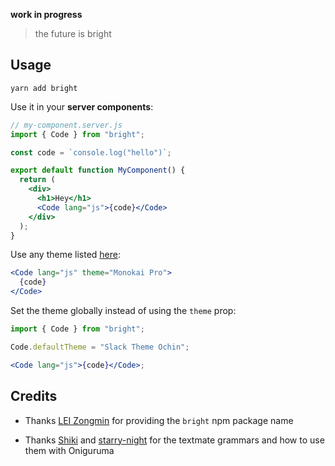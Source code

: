 **work in progress**

> the future is bright

## Usage

```
yarn add bright
```

Use it in your **server components**:

```jsx
// my-component.server.js
import { Code } from "bright";

const code = `console.log("hello")`;

export default function MyComponent() {
  return (
    <div>
      <h1>Hey</h1>
      <Code lang="js">{code}</Code>
    </div>
  );
}
```

Use any theme listed [here](https://bright.codehike.org/):

```jsx
<Code lang="js" theme="Monokai Pro">
  {code}
</Code>
```

Set the theme globally instead of using the `theme` prop:

```jsx
import { Code } from "bright";

Code.defaultTheme = "Slack Theme Ochin";

<Code lang="js">{code}</Code>;
```

## Credits

- Thanks [LEI Zongmin](https://github.com/leizongmin) for providing the `bright` npm package name

- Thanks [Shiki](https://github.com/shiki/shiki) and [starry-night](https://github.com/wooorm/starry-night) for the textmate grammars and how to use them with Oniguruma
